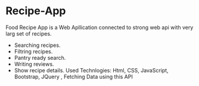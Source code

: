 # Recipe-App
Food Recipe App is a Web Apllication connected to strong web api with very larg set of recipes.
* Searching recipes.
* Filtring recipes.
* Pantry ready search.
* Writing reviews.
* Show recipe details.
Used Technlogies:
Html, CSS, JavaScript, Bootstrap, JQuery ,
Fetching Data using this API
